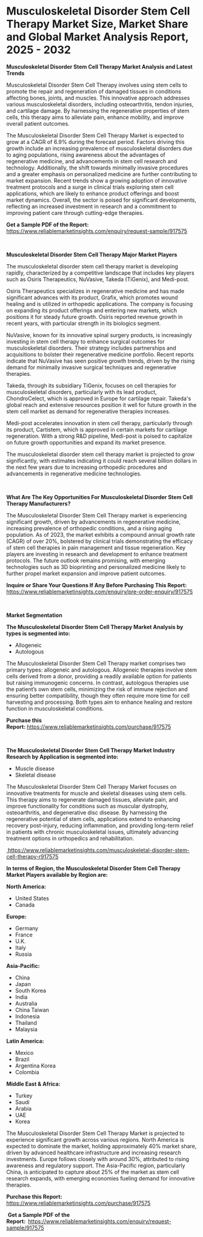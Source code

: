 <p><h1>Musculoskeletal Disorder Stem Cell Therapy Market Size, Market Share and Global Market Analysis Report, 2025 - 2032</h1></p><p><strong>Musculoskeletal Disorder Stem Cell Therapy Market Analysis and Latest Trends</strong></p>
<p><p>Musculoskeletal Disorder Stem Cell Therapy involves using stem cells to promote the repair and regeneration of damaged tissues in conditions affecting bones, joints, and muscles. This innovative approach addresses various musculoskeletal disorders, including osteoarthritis, tendon injuries, and cartilage damage. By harnessing the regenerative properties of stem cells, this therapy aims to alleviate pain, enhance mobility, and improve overall patient outcomes.</p><p>The Musculoskeletal Disorder Stem Cell Therapy Market is expected to grow at a CAGR of 6.9% during the forecast period. Factors driving this growth include an increasing prevalence of musculoskeletal disorders due to aging populations, rising awareness about the advantages of regenerative medicine, and advancements in stem cell research and technology. Additionally, the shift towards minimally invasive procedures and a greater emphasis on personalized medicine are further contributing to market expansion. Recent trends show a growing adoption of innovative treatment protocols and a surge in clinical trials exploring stem cell applications, which are likely to enhance product offerings and boost market dynamics. Overall, the sector is poised for significant developments, reflecting an increased investment in research and a commitment to improving patient care through cutting-edge therapies.</p></p>
<p><strong>Get a Sample PDF of the Report:&nbsp;</strong> <a href="https://www.reliablemarketinsights.com/enquiry/request-sample/917575?utm_campaign=2669&utm_medium=2&utm_source=Github&utm_content=ia&utm_term=18042025&utm_id=musculoskeletal-disorder-stem-cell-therapy">https://www.reliablemarketinsights.com/enquiry/request-sample/917575</a></p>
<p>&nbsp;</p>
<p><strong>Musculoskeletal Disorder Stem Cell Therapy Major Market Players</strong></p>
<p><p>The musculoskeletal disorder stem cell therapy market is developing rapidly, characterized by a competitive landscape that includes key players such as Osiris Therapeutics, NuVasive, Takeda (TiGenix), and Medi-post. </p><p>Osiris Therapeutics specializes in regenerative medicine and has made significant advances with its product, Grafix, which promotes wound healing and is utilized in orthopedic applications. The company is focusing on expanding its product offerings and entering new markets, which positions it for steady future growth. Osiris reported revenue growth in recent years, with particular strength in its biologics segment.</p><p>NuVasive, known for its innovative spinal surgery products, is increasingly investing in stem cell therapy to enhance surgical outcomes for musculoskeletal disorders. Their strategy includes partnerships and acquisitions to bolster their regenerative medicine portfolio. Recent reports indicate that NuVasive has seen positive growth trends, driven by the rising demand for minimally invasive surgical techniques and regenerative therapies. </p><p>Takeda, through its subsidiary TiGenix, focuses on cell therapies for musculoskeletal disorders, particularly with its lead product, ChondroCelect, which is approved in Europe for cartilage repair. Takeda's global reach and extensive resources position it well for future growth in the stem cell market as demand for regenerative therapies increases.</p><p>Medi-post accelerates innovation in stem cell therapy, particularly through its product, Cartistem, which is approved in certain markets for cartilage regeneration. With a strong R&D pipeline, Medi-post is poised to capitalize on future growth opportunities and expand its market presence.</p><p>The musculoskeletal disorder stem cell therapy market is projected to grow significantly, with estimates indicating it could reach several billion dollars in the next few years due to increasing orthopedic procedures and advancements in regenerative medicine technologies.</p></p>
<p>&nbsp;</p>
<p><strong>What Are The Key Opportunities For Musculoskeletal Disorder Stem Cell Therapy Manufacturers?</strong></p>
<p><p>The Musculoskeletal Disorder Stem Cell Therapy market is experiencing significant growth, driven by advancements in regenerative medicine, increasing prevalence of orthopedic conditions, and a rising aging population. As of 2023, the market exhibits a compound annual growth rate (CAGR) of over 20%, bolstered by clinical trials demonstrating the efficacy of stem cell therapies in pain management and tissue regeneration. Key players are investing in research and development to enhance treatment protocols. The future outlook remains promising, with emerging technologies such as 3D bioprinting and personalized medicine likely to further propel market expansion and improve patient outcomes.</p></p>
<p><strong>Inquire or Share Your Questions If Any Before Purchasing This Report:</strong> <a href="https://www.reliablemarketinsights.com/enquiry/pre-order-enquiry/917575?utm_campaign=2669&utm_medium=2&utm_source=Github&utm_content=ia&utm_term=18042025&utm_id=musculoskeletal-disorder-stem-cell-therapy">https://www.reliablemarketinsights.com/enquiry/pre-order-enquiry/917575</a></p>
<p>&nbsp;</p>
<p><strong>Market Segmentation</strong></p>
<p><strong>The Musculoskeletal Disorder Stem Cell Therapy Market Analysis by types is segmented into:</strong></p>
<p><ul><li>Allogeneic</li><li>Autologous</li></ul></p>
<p><p>The Musculoskeletal Disorder Stem Cell Therapy market comprises two primary types: allogeneic and autologous. Allogeneic therapies involve stem cells derived from a donor, providing a readily available option for patients but raising immunogenic concerns. In contrast, autologous therapies use the patient’s own stem cells, minimizing the risk of immune rejection and ensuring better compatibility, though they often require more time for cell harvesting and processing. Both types aim to enhance healing and restore function in musculoskeletal conditions.</p></p>
<p><strong>Purchase this Report:&nbsp;</strong><a href="https://www.reliablemarketinsights.com/purchase/917575?utm_campaign=2669&utm_medium=2&utm_source=Github&utm_content=ia&utm_term=18042025&utm_id=musculoskeletal-disorder-stem-cell-therapy">https://www.reliablemarketinsights.com/purchase/917575</a></p>
<p>&nbsp;</p>
<p><strong>The Musculoskeletal Disorder Stem Cell Therapy Market Industry Research by Application is segmented into:</strong></p>
<p><ul><li>Muscle disease</li><li>Skeletal disease</li></ul></p>
<p><p>The Musculoskeletal Disorder Stem Cell Therapy Market focuses on innovative treatments for muscle and skeletal diseases using stem cells. This therapy aims to regenerate damaged tissues, alleviate pain, and improve functionality for conditions such as muscular dystrophy, osteoarthritis, and degenerative disc disease. By harnessing the regenerative potential of stem cells, applications extend to enhancing recovery post-injury, reducing inflammation, and providing long-term relief in patients with chronic musculoskeletal issues, ultimately advancing treatment options in orthopedics and rehabilitation.</p></p>
<p><a href="https://www.reliablemarketinsights.com/musculoskeletal-disorder-stem-cell-therapy-r917575?utm_campaign=2669&utm_medium=2&utm_source=Github&utm_content=ia&utm_term=18042025&utm_id=musculoskeletal-disorder-stem-cell-therapy">&nbsp;https://www.reliablemarketinsights.com/musculoskeletal-disorder-stem-cell-therapy-r917575</a></p>
<p><strong>In terms of Region, the Musculoskeletal Disorder Stem Cell Therapy Market Players available by Region are:</strong></p>
<p>
    <p> <strong> North America: </strong>
        <ul>
            <li>United States</li>
            <li>Canada</li>
        </ul>
        </p> 
    <p> <strong> Europe: </strong>
        <ul>
            <li>Germany</li>
            <li>France</li>
            <li>U.K.</li>
            <li>Italy</li>
            <li>Russia</li>
        </ul>
        </p> 
    <p> <strong> Asia-Pacific: </strong>
        <ul>
            <li>China</li>
            <li>Japan</li>
            <li>South Korea</li>
            <li>India</li>
            <li>Australia</li>
            <li>China Taiwan</li>
            <li>Indonesia</li>
            <li>Thailand</li>
            <li>Malaysia</li>
        </ul>
        </p> 
    <p> <strong> Latin America: </strong>
        <ul>
            <li>Mexico</li>
            <li>Brazil</li>
            <li>Argentina Korea</li>
            <li>Colombia</li>
        </ul>
        </p> 
    <p> <strong> Middle East & Africa: </strong>
        <ul>
            <li>Turkey</li>
            <li>Saudi</li>
            <li>Arabia</li>
            <li>UAE</li>
            <li>Korea</li>
        </ul>
    </p>
    </p>
<p><p>The Musculoskeletal Disorder Stem Cell Therapy Market is projected to experience significant growth across various regions. North America is expected to dominate the market, holding approximately 40% market share, driven by advanced healthcare infrastructure and increasing research investments. Europe follows closely with around 30%, attributed to rising awareness and regulatory support. The Asia-Pacific region, particularly China, is anticipated to capture about 25% of the market as stem cell research expands, with emerging economies fueling demand for innovative therapies.</p></p>
<p><strong>Purchase this Report: </strong><a href="https://www.reliablemarketinsights.com/purchase/917575?utm_campaign=2669&utm_medium=2&utm_source=Github&utm_content=ia&utm_term=18042025&utm_id=musculoskeletal-disorder-stem-cell-therapy">https://www.reliablemarketinsights.com/purchase/917575</a></p>
<p>&nbsp;<strong>Get a Sample PDF of the Report:&nbsp;&nbsp;</strong><a href="https://www.reliablemarketinsights.com/enquiry/request-sample/917575?utm_campaign=2669&utm_medium=2&utm_source=Github&utm_content=ia&utm_term=18042025&utm_id=musculoskeletal-disorder-stem-cell-therapy">https://www.reliablemarketinsights.com/enquiry/request-sample/917575</a></p>
<p><strong></strong></p>
<p><p></p><p></p><p></p></p>